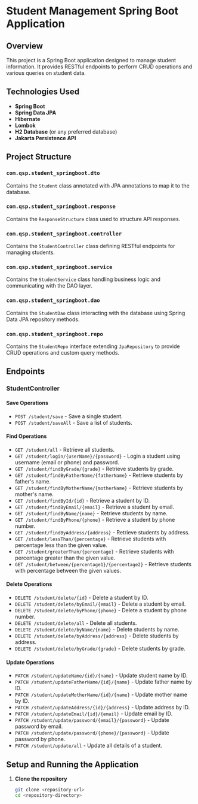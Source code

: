 # Student Management Spring Boot Application

## Overview
This project is a Spring Boot application designed to manage student information. It provides RESTful endpoints to perform CRUD operations and various queries on student data.

## Technologies Used
- **Spring Boot**
- **Spring Data JPA**
- **Hibernate**
- **Lombok**
- **H2 Database** (or any preferred database)
- **Jakarta Persistence API**

## Project Structure

### `com.qsp.student_springboot.dto`
Contains the `Student` class annotated with JPA annotations to map it to the database.

### `com.qsp.student_springboot.response`
Contains the `ResponseStructure` class used to structure API responses.

### `com.qsp.student_springboot.controller`
Contains the `StudentController` class defining RESTful endpoints for managing students.

### `com.qsp.student_springboot.service`
Contains the `StudentService` class handling business logic and communicating with the DAO layer.

### `com.qsp.student_springboot.dao`
Contains the `StudentDao` class interacting with the database using Spring Data JPA repository methods.

### `com.qsp.student_springboot.repo`
Contains the `StudentRepo` interface extending `JpaRepository` to provide CRUD operations and custom query methods.

## Endpoints

### StudentController

#### Save Operations
- `POST /student/save` - Save a single student.
- `POST /student/saveAll` - Save a list of students.

#### Find Operations
- `GET /student/all` - Retrieve all students.
- `GET /student/login/{userName}/{password}` - Login a student using username (email or phone) and password.
- `GET /student/findByGrade/{grade}` - Retrieve students by grade.
- `GET /student/findByFatherName/{fatherName}` - Retrieve students by father's name.
- `GET /student/findByMotherName/{motherName}` - Retrieve students by mother's name.
- `GET /student/findById/{id}` - Retrieve a student by ID.
- `GET /student/findByEmail/{email}` - Retrieve a student by email.
- `GET /student/findByName/{name}` - Retrieve students by name.
- `GET /student/findByPhone/{phone}` - Retrieve a student by phone number.
- `GET /student/findByAddress/{address}` - Retrieve students by address.
- `GET /student/lessThan/{percentage}` - Retrieve students with percentage less than the given value.
- `GET /student/greaterThan/{percentage}` - Retrieve students with percentage greater than the given value.
- `GET /student/between/{percentage1}/{percentage2}` - Retrieve students with percentage between the given values.

#### Delete Operations
- `DELETE /student/delete/{id}` - Delete a student by ID.
- `DELETE /student/delete/byEmail/{email}` - Delete a student by email.
- `DELETE /student/delete/byPhone/{phone}` - Delete a student by phone number.
- `DELETE /student/delete/all` - Delete all students.
- `DELETE /student/delete/byName/{name}` - Delete students by name.
- `DELETE /student/delete/byAddress/{address}` - Delete students by address.
- `DELETE /student/delete/byGrade/{grade}` - Delete students by grade.

#### Update Operations
- `PATCH /student/updateName/{id}/{name}` - Update student name by ID.
- `PATCH /student/updateFatherName/{id}/{name}` - Update father name by ID.
- `PATCH /student/updateMotherName/{id}/{name}` - Update mother name by ID.
- `PATCH /student/updateAddress/{id}/{address}` - Update address by ID.
- `PATCH /student/updateEmail/{id}/{email}` - Update email by ID.
- `PATCH /student/update/password/{email}/{password}` - Update password by email.
- `PATCH /student/update/password/{phone}/{password}` - Update password by phone.
- `PATCH /student/update/all` - Update all details of a student.

## Setup and Running the Application

1. **Clone the repository**
   ```sh
   git clone <repository-url>
   cd <repository-directory>
